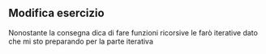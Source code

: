 ## Modifica esercizio
Nonostante la consegna dica di fare funzioni ricorsive le farò iterative dato che mi sto preparando per la parte iterativa
